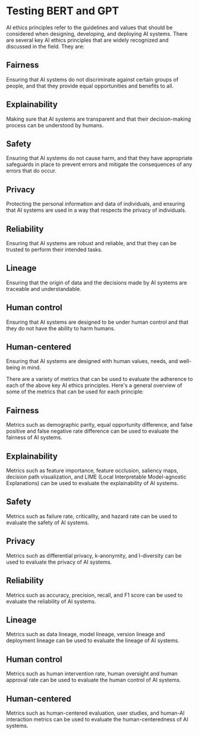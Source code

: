 # Testing BERT and GPT
AI ethics principles refer to the guidelines and values that should be considered when designing, developing, and deploying AI systems. There are several key AI ethics principles that are widely recognized and discussed in the field. They are:

## Fairness
Ensuring that AI systems do not discriminate against certain groups of people, and that they provide equal opportunities and benefits to all.

## Explainability
Making sure that AI systems are transparent and that their decision-making process can be understood by humans.

## Safety
Ensuring that AI systems do not cause harm, and that they have appropriate safeguards in place to prevent errors and mitigate the consequences of any errors that do occur.

## Privacy 
Protecting the personal information and data of individuals, and ensuring that AI systems are used in a way that respects the privacy of individuals.

## Reliability
Ensuring that AI systems are robust and reliable, and that they can be trusted to perform their intended tasks.

## Lineage
Ensuring that the origin of data and the decisions made by AI systems are traceable and understandable.

## Human control
Ensuring that AI systems are designed to be under human control and that they do not have the ability to harm humans.

## Human-centered
Ensuring that AI systems are designed with human values, needs, and well-being in mind.

There are a variety of metrics that can be used to evaluate the adherence to each of the above key AI ethics principles. Here's a general overview of some of the metrics that can be used for each principle:

## Fairness
Metrics such as demographic parity, equal opportunity difference, and false positive and false negative rate difference can be used to evaluate the fairness of AI systems.

## Explainability
Metrics such as feature importance, feature occlusion, saliency maps, decision path visualization, and LIME (Local Interpretable Model-agnostic Explanations) can be used to evaluate the explainability of AI systems.

## Safety
Metrics such as failure rate, criticality, and hazard rate can be used to evaluate the safety of AI systems.

## Privacy
Metrics such as differential privacy, k-anonymity, and l-diversity can be used to evaluate the privacy of AI systems.

## Reliability
Metrics such as accuracy, precision, recall, and F1 score can be used to evaluate the reliability of AI systems.

## Lineage
Metrics such as data lineage, model lineage, version lineage and deployment lineage can be used to evaluate the lineage of AI systems.

## Human control
Metrics such as human intervention rate, human oversight and human approval rate can be used to evaluate the human control of AI systems.

## Human-centered
Metrics such as human-centered evaluation, user studies, and human-AI interaction metrics can be used to evaluate the human-centeredness of AI systems.
